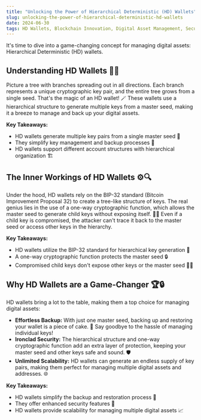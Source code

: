 ```yaml
---
title: "Unlocking the Power of Hierarchical Deterministic (HD) Wallets"
slug: unlocking-the-power-of-hierarchical-deterministic-hd-wallets
date: 2024-06-30
tags: HD Wallets, Blockchain Innovation, Digital Asset Management, Secure Key Management, Unlock Your Potential
---
```


It's time to dive into a game-changing concept for managing digital assets: Hierarchical Deterministic (HD) wallets.

## Understanding HD Wallets 🌳🔑

Picture a tree with branches spreading out in all directions. Each branch represents a unique cryptographic key pair, and the entire tree grows from a single seed. That's the magic of an HD wallet! 🪄 These wallets use a hierarchical structure to generate multiple keys from a master seed, making it a breeze to manage and back up your digital assets.

**Key Takeaways:**
- HD wallets generate multiple key pairs from a single master seed 🌱
- They simplify key management and backup processes 📂
- HD wallets support different account structures with hierarchical organization 🏗️

## The Inner Workings of HD Wallets ⚙️🔍

Under the hood, HD wallets rely on the BIP-32 standard (Bitcoin Improvement Proposal 32) to create a tree-like structure of keys. The real genius lies in the use of a one-way cryptographic function, which allows the master seed to generate child keys without exposing itself. 🕵️‍♀️ Even if a child key is compromised, the attacker can't trace it back to the master seed or access other keys in the hierarchy.

**Key Takeaways:**
- HD wallets utilize the BIP-32 standard for hierarchical key generation 📏
- A one-way cryptographic function protects the master seed 🔒
- Compromised child keys don't expose other keys or the master seed 🙅‍♂️

## Why HD Wallets are a Game-Changer 🏆🔒

HD wallets bring a lot to the table, making them a top choice for managing digital assets:

- **Effortless Backup:** With just one master seed, backing up and restoring your wallet is a piece of cake. 🍰 Say goodbye to the hassle of managing individual keys!
- **Ironclad Security:** The hierarchical structure and one-way cryptographic function add an extra layer of protection, keeping your master seed and other keys safe and sound. 🛡️
- **Unlimited Scalability:** HD wallets can generate an endless supply of key pairs, making them perfect for managing multiple digital assets and addresses. 🌐

**Key Takeaways:**
- HD wallets simplify the backup and restoration process 💾
- They offer enhanced security features 🔐
- HD wallets provide scalability for managing multiple digital assets 📈